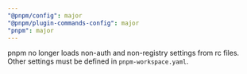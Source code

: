 ```yaml
---
"@pnpm/config": major
"@pnpm/plugin-commands-config": major
"pnpm": major
---
```


pnpm no longer loads non-auth and non-registry settings from rc files. Other settings must be defined in `pnpm-workspace.yaml`.
